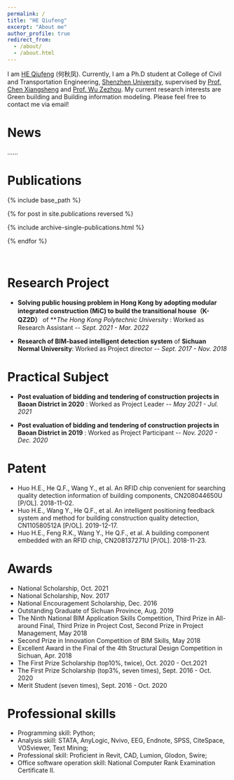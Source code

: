```yaml
---
permalink: /
title: "HE Qiufeng"
excerpt: "About me"
author_profile: true
redirect_from: 
  - /about/
  - /about.html
---
```


I am [HE Qiufeng](https://hqiufeng.github.io) (何秋凤). Currently, I am a Ph.D student at College of Civil and Transportation Engineering, [Shenzhen University](https://www.szu.edu.cn/), supervised by [Prof. Chen Xiangsheng](https://facultyce.szu.edu.cn/chenxiangsheng/zh_CN/index.htm) and [Prof. Wu Zezhou](https://facultyce.szu.edu.cn/wuzezhou/zh_CN/index.htm). My current research interests are Green building and Building information modeling. Please feel free to contact me via email!

News
======
......


Publications
======

{% include base_path %}

{% for post in site.publications reversed %}

  {% include archive-single-publications.html %}

{% endfor %}

<br/>

Research Project
======
* **Solving public housing problem in Hong Kong by adopting modular integrated construction (MiC) to build the transitional house（K-QZ2D）** of ***The Hong Kong Polytechnic University* : Worked as Research Assistant -- *Sept. 2021 - Mar. 2022*

* **Research of BIM-based intelligent detection system** of **Sichuan Normal University**: Worked as Project director -- *Sept. 2017 - Nov. 2018*


Practical Subject
======
* **Post evaluation of bidding and tendering of construction projects in Baoan District in 2020** : Worked as Project Leader -- *May 2021 - Jul. 2021*

* **Post evaluation of bidding and tendering of construction projects in Baoan District in 2019** : Worked as Project Participant -- *Nov. 2020 - Dec. 2020*


Patent
======
- Huo H.E., He Q.F., Wang Y., et al. An RFID chip convenient for searching quality detection information of building components, CN208044650U [P/OL]. 2018-11-02.
- Huo H.E.,  Wang Y., He Q.F., et al. An intelligent positioning feedback system and method for building construction quality detection, CN110580512A [P/OL]. 2019-12-17.
- Huo H.E., Feng R.K., Wang Y., He Q.F., et al. A building component embedded with an RFID chip, CN208137271U [P/OL]. 2018-11-23.


Awards
======
- National Scholarship, Oct. 2021
- National Scholarship, Nov. 2017 
- National Encouragement Scholarship, Dec. 2016
- Outstanding Graduate of Sichuan Province, Aug. 2019
- The Ninth National BIM Application Skills Competition, Third Prize in All-around Final, Third Prize in Project Cost, Second Prize in Project Management, May 2018
- Second Prize in Innovation Competition of BIM Skills, May 2018    
- Excellent Award in the Final of the 4th Structural Design Competition in Sichuan, Apr. 2018
- The First Prize Scholarship (top10%, twice), Oct. 2020 - Oct.2021   
- The First Prize Scholarship (top3%, seven times), Sept. 2016 - Oct. 2020
- Merit Student (seven times), Sept. 2016 - Oct. 2020                                                                                           
                                                                

Professional skills
======
- Programming skill: Python;
- Analysis skill: STATA, AnyLogic, Nvivo, EEG, Endnote, SPSS, CiteSpace, VOSviewer, Text Mining;
- Professional skill: Proficient in Revit, CAD, Lumion, Glodon, Swire;
- Office software operation skill: National Computer Rank Examination Certificate Ⅱ.

